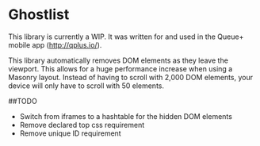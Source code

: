 Ghostlist
=========

This library is currently a WIP. It was written for and used in the Queue+ mobile app (http://qplus.io/).

This library automatically removes DOM elements as they leave the viewport. This allows for a huge performance increase when using a Masonry layout. Instead of having to scroll with 2,000 DOM elements, your device will only have to scroll with 50 elements. 

##TODO 
 - Switch from iframes to a hashtable for the hidden DOM elements
 - Remove declared top css requirement
 - Remove unique ID requirement

